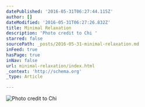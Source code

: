 ```yaml
---
datePublished: '2016-05-31T06:27:44.115Z'
author: []
dateModified: '2016-05-31T06:27:26.832Z'
title: Minimal Relaxation
description: 'Photo credit to Chi '
starred: false
sourcePath: _posts/2016-05-31-minimal-relaxation.md
inFeed: true
hasPage: true
inNav: false
url: minimal-relaxation/index.html
_context: 'http://schema.org'
_type: Article

---
```

![Photo credit to Chi ](https://the-grid-user-content.s3-us-west-2.amazonaws.com/aba45df6-e475-407e-a2c5-d105b00bb522.jpg)
